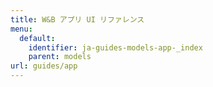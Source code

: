 ```yaml
---
title: W&B アプリ UI リファレンス
menu:
  default:
    identifier: ja-guides-models-app-_index
    parent: models
url: guides/app
---
```




